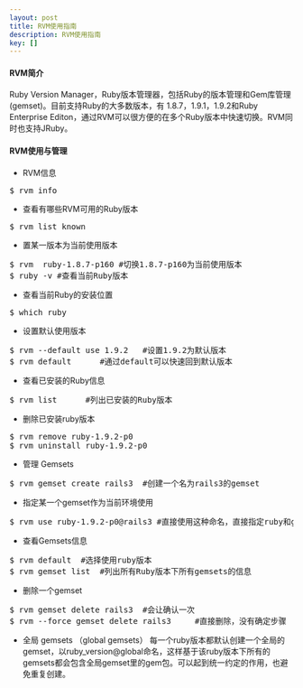 ```yaml
---
layout: post
title: RVM使用指南
description: RVM使用指南
key: []
---
```

#### RVM简介 ###
Ruby Version Manager，Ruby版本管理器，包括Ruby的版本管理和Gem库管理(gemset)。目前支持Ruby的大多数版本，有 1.8.7，1.9.1，1.9.2和Ruby Enterprise Editon，通过RVM可以很方便的在多个Ruby版本中快速切换。RVM同时也支持JRuby。
#### RVM使用与管理 ###

 - RVM信息
<pre>
$ rvm info
</pre>
 - 查看有哪些RVM可用的Ruby版本
<pre>
$ rvm list known
</pre>
 - 置某一版本为当前使用版本
<pre>
$ rvm  ruby-1.8.7-p160 #切换1.8.7-p160为当前使用版本 
$ ruby -v #查看当前Ruby版本  
</pre>
 - 查看当前Ruby的安装位置
<pre>
$ which ruby
</pre>
 - 设置默认使用版本
<pre>
$ rvm --default use 1.9.2   #设置1.9.2为默认版本 
$ rvm default      #通过default可以快速回到默认版本 
</pre>
 - 查看已安装的Ruby信息
<pre>
$ rvm list      #列出已安装的Ruby版本 
</pre>
 - 删除已安装ruby版本
<pre>
$ rvm remove ruby-1.9.2-p0 
$ rvm uninstall ruby-1.9.2-p0 
</pre>
 - 管理 Gemsets
<pre>
$ rvm gemset create rails3  #创建一个名为rails3的gemset 
</pre>
 - 指定某一个gemset作为当前环境使用
<pre>
$ rvm use ruby-1.9.2-p0@rails3 #直接使用这种命名，直接指定ruby和gemset的信息。
</pre>
 - 查看Gemsets信息
<pre>
$ rvm default  #选择使用ruby版本
$ rvm gemset list  #列出所有Ruby版本下所有gemsets的信息
</pre>
 - 删除一个gemset
<pre>
$ rvm gemset delete rails3  #会让确认一次
$ rvm --force gemset delete rails3     #直接删除，没有确定步骤  
</pre>
 - 全局 gemsets （global gemsets） 
每一个ruby版本都默认创建一个全局的gemset，以ruby_version@global命名，这样基于该ruby版本下所有的gemsets都会包含全局gemset里的gem包。可以起到统一约定的作用，也避免重复创建。
